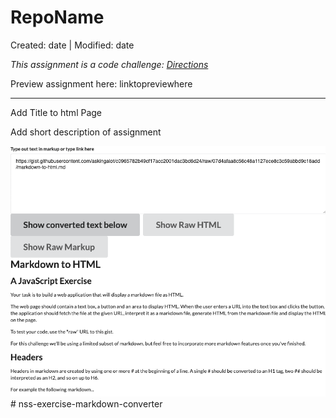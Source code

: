# RepoName

Created: date | Modified: date

<!-- [![Netlify Status]]() -->

*This assignment is a code challenge: [Directions](directions.md)*

Preview assignment here: linktopreviewhere
***

Add Title to html Page

Add short description of assignment

![](screenshot.png)# nss-exercise-markdown-converter
